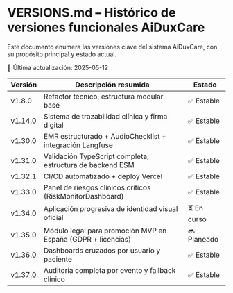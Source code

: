 # VERSIONS.md – Histórico de versiones funcionales AiDuxCare

Este documento enumera las versiones clave del sistema AiDuxCare, con su propósito principal y estado actual.

📅 Última actualización: 2025-05-12

| Versión   | Descripción resumida                                          | Estado     |
|-----------|---------------------------------------------------------------|------------|
| v1.8.0    | Refactor técnico, estructura modular base                     | ✅ Estable |
| v1.14.0   | Sistema de trazabilidad clínica y firma digital               | ✅ Estable |
| v1.30.0   | EMR estructurado + AudioChecklist + integración Langfuse      | ✅ Estable |
| v1.31.0   | Validación TypeScript completa, estructura de backend ESM     | ✅ Estable |
| v1.32.1   | CI/CD automatizado + deploy Vercel                            | ✅ Estable |
| v1.33.0   | Panel de riesgos clínicos críticos (RiskMonitorDashboard)     | ✅ Estable |
| v1.34.0   | Aplicación progresiva de identidad visual oficial             | ⏳ En curso |
| v1.35.0   | Módulo legal para promoción MVP en España (GDPR + licencias)  | 🔜 Planeado |
| v1.36.0   | Dashboards cruzados por usuario y paciente                    | ✅ Estable |
| v1.37.0   | Auditoría completa por evento y fallback clínico              | ✅ Estable |
